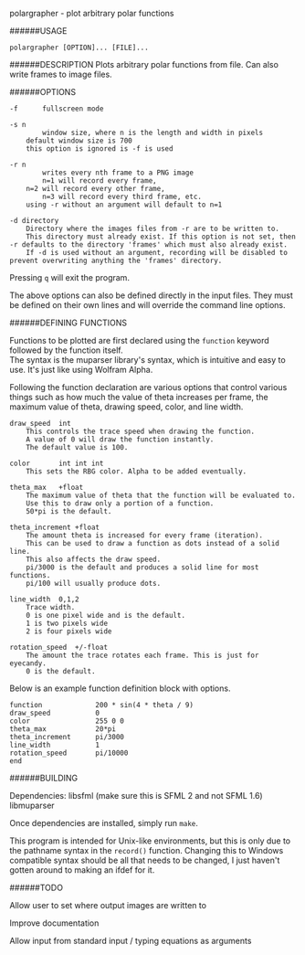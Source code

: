    polargrapher - plot arbitrary polar functions

######USAGE
```
polargrapher [OPTION]... [FILE]...
```

######DESCRIPTION
   Plots arbitrary polar functions from file. Can also write frames to image files.

######OPTIONS
```
-f      fullscreen mode

-s n
        window size, where n is the length and width in pixels
	default window size is 700  
	this option is ignored is -f is used

-r n
        writes every nth frame to a PNG image 
        n=1 will record every frame, 
	n=2 will record every other frame, 
        n=3 will record every third frame, etc.  
	using -r without an argument will default to n=1
	
-d directory
	Directory where the images files from -r are to be written to.  
	This directory must already exist. If this option is not set, then -r defaults to the directory 'frames' which must also already exist.  
	If -d is used without an argument, recording will be disabled to prevent overwriting anything the 'frames' directory.
```

Pressing `q` will exit the program.

The above options can also be defined directly in the input files. They must be defined on their own lines and will override the command line options. 

######DEFINING FUNCTIONS

Functions to be plotted are first declared using the `function` keyword followed by the function itself.   
The syntax is the muparser library's syntax, which is intuitive and easy to use. It's just like using Wolfram Alpha.  

Following the function declaration are various options that control various things such as how much the value of theta increases per frame, the maximum value of theta, drawing speed, color, and line width.
```
draw_speed	int
	This controls the trace speed when drawing the function.
	A value of 0 will draw the function instantly. 
	The default value is 100.
	
color		int int int 
	This sets the RBG color. Alpha to be added eventually.
	
theta_max 	+float
	The maximum value of theta that the function will be evaluated to.
	Use this to draw only a portion of a function. 
	50*pi is the default.

theta_increment	+float
	The amount theta is increased for every frame (iteration).
	This can be used to draw a function as dots instead of a solid line.
	This also affects the draw speed.
	pi/3000 is the default and produces a solid line for most functions. 
	pi/100 will usually produce dots.

line_width 	0,1,2
	Trace width. 
	0 is one pixel wide and is the default.
	1 is two pixels wide
	2 is four pixels wide 
	
rotation_speed	+/-float
	The amount the trace rotates each frame. This is just for eyecandy.
	0 is the default.
```	
Below is an example function definition block with options.
```
function             200 * sin(4 * theta / 9) 
draw_speed           0
color                255 0 0
theta_max            20*pi
theta_increment      pi/3000
line_width           1
rotation_speed       pi/10000
end
```

######BUILDING

Dependencies: 
	libsfml (make sure this is SFML 2 and not SFML 1.6)
	libmuparser

Once dependencies are installed, simply run `make`.

This program is intended for Unix-like environments, but this is only due to the pathname syntax in the `record()` function. Changing this to Windows compatible syntax should be all that needs to be changed, I just haven't gotten around to making an ifdef for it.

######TODO

Allow user to set where output images are written to

Improve documentation

Allow input from standard input / typing equations as arguments
